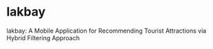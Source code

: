 # lakbay
lakbay: A Mobile Application for Recommending Tourist Attractions via Hybrid Filtering  Approach
